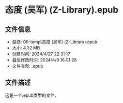 ﻿# 态度 (吴军) (Z-Library).epub

## 文件信息
- 路径: 00-temp\态度 (吴军) (Z-Library).epub
- 大小: 4.32 MB
- 创建时间: 2024/4/27 22:31:17
- 最后修改时间: 2024/4/9 16:01:28
- 文件类型: .epub

## 文件描述
这是一个.epub类型的文件。


